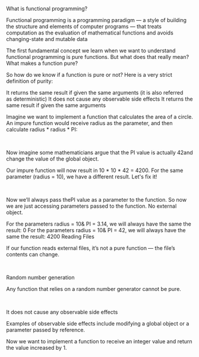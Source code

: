 What is functional programming?

Functional programming is a programming paradigm — a style of building the structure and elements of computer programs — that treats computation as the evaluation of mathematical functions and avoids changing-state and mutable data

The first fundamental concept we learn when we want to understand functional programming is pure functions. But what does that really mean? What makes a function pure?

So how do we know if a function is pure or not? Here is a very strict definition of purity:

It returns the same result if given the same arguments (it is also referred as deterministic)
It does not cause any observable side effects
It returns the same result if given the same arguments

Imagine we want to implement a function that calculates the area of a circle. An impure function would receive radius as the parameter, and then calculate radius * radius * PI:

  




Now imagine some mathematicians argue that the PI value is actually 42and change the value of the global object.

Our impure function will now result in 10 * 10 * 42 = 4200. For the same parameter (radius = 10), we have a different result. Let's fix it!

    

Now we’ll always pass thePI value as a parameter to the function. So now we are just accessing parameters passed to the function. No external object.

For the parameters radius = 10& PI = 3.14, we will always have the same the result: 0
For the parameters radius = 10& PI = 42, we will always have the same the result: 4200
Reading Files

If our function reads external files, it’s not a pure function — the file’s contents can change.

  

Random number generation

Any function that relies on a random number generator cannot be pure.




  

It does not cause any observable side effects

Examples of observable side effects include modifying a global object or a parameter passed by reference.

Now we want to implement a function to receive an integer value and return the value increased by 1.

  